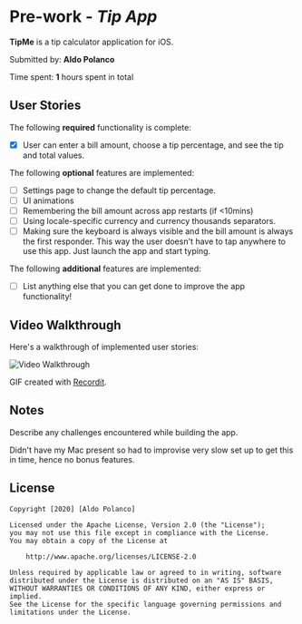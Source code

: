 # Pre-work - *Tip App*

**TipMe** is a tip calculator application for iOS.

Submitted by: **Aldo Polanco**

Time spent: **1** hours spent in total

## User Stories

The following **required** functionality is complete:

* [X] User can enter a bill amount, choose a tip percentage, and see the tip and total values.

The following **optional** features are implemented:
* [ ] Settings page to change the default tip percentage.
* [ ] UI animations
* [ ] Remembering the bill amount across app restarts (if <10mins)
* [ ] Using locale-specific currency and currency thousands separators.
* [ ] Making sure the keyboard is always visible and the bill amount is always the first responder. This way the user doesn't have to tap anywhere to use this app. Just launch the app and start typing.

The following **additional** features are implemented:

- [ ] List anything else that you can get done to improve the app functionality!

## Video Walkthrough 

Here's a walkthrough of implemented user stories:

<img src='https://s3.amazonaws.com/img0.recordit.co/gCfs7gJKxN.mp4?AWSAccessKeyId=AKIAUQ5RURZ7ND2T2B6I&Expires=1596158624&Signature=TJ%2BxmZM784%2BL11zcvIFUYClM%2F1U%3D' title='Video Walkthrough' width='' alt='Video Walkthrough' />

GIF created with [Recordit](https://recordit.co/).

## Notes

Describe any challenges encountered while building the app.

Didn't have my Mac present so had to improvise very slow set up to get this in time, hence no bonus features. 

## License

    Copyright [2020] [Aldo Polanco]

    Licensed under the Apache License, Version 2.0 (the "License");
    you may not use this file except in compliance with the License.
    You may obtain a copy of the License at

        http://www.apache.org/licenses/LICENSE-2.0

    Unless required by applicable law or agreed to in writing, software
    distributed under the License is distributed on an "AS IS" BASIS,
    WITHOUT WARRANTIES OR CONDITIONS OF ANY KIND, either express or implied.
    See the License for the specific language governing permissions and
    limitations under the License.
